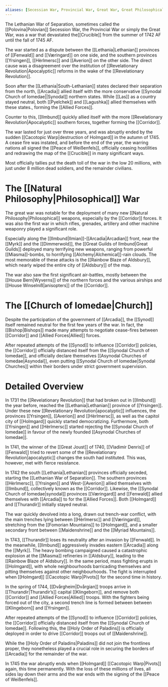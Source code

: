 ```yaml
---
aliases: [Secessian War, Provincial War, Great War, Great Philosophical War]
---
```

The Lethanian War of Separation, sometimes called the [[Polovina|Polovian]] Secession War, the Provincial War or simply the Great War, was a war that devastated the[[Crucible]] from the summer of 1742 AF until the fall of 1745 AF. 

The war started as a dispute between the [[Lethania|Lethanian]] provinces of [[Fenwald]] and [[Væringard]] on one side, and the southern provinces [[Yrsingen]], [[Hèrlmersc]] and [[Averion]] on the other side. The direct cause was a disagreement over the institution of [[Revelationary Revolution|Apocalyptic]] reforms in the wake of the [[Revelationary Revolution]].

Soon after the [[Lethania|South-Lethanian]] states declared their separation from the north, [[Arcadia]] allied itself with the more conservative [[Synodal Church of Iomedae||Synodal]] northern states. While [[Las]] as a country stayed neutral, both [[Pyelchek]] and [[Lagushka]] allied themselves with these states., forming the [[Allied Forces]].

Counter to this, [[Ilmbund]] quickly allied itself with the more [[Revelationary Revolution|Apocalyptic]] southern forces, together forming the [[Corridor]]. 

The war lasted for just over three years, and was abruptly ended by the sudden [[Cacotopic Warp|destruction of Holmgard]] in the autumn of 1745. A cease fire was instated, and before the end of the year, the warring nations all signed the [[Peace of Weißenfels]], officially ceasing hostilities and redrawing the map of the [[Crucible]] in many significant ways.

Most officially tallies put the death toll of the war in the low 20 millions, with just under 8 million dead soldiers, and the remainder civilians.


# The [[Natural Philosophy|Philosophical]] War 
The great war was notable for the deployment of many new [[Natural Philosophy|Philosophical]] weapons, especially by the [[Corridor]] forces. It was also the first war in which rifles, grenades, artillery and other machine weaponry played a significant role.

Especially along the [[Ilmbund|Ilmian]]-[[Arcadia|Arcadian]] front, near the [[Myrk]] and the [[Dimmerwold]], the [[Great Guilds of Ilmbund|Great Guilds]] deployed many terrifying new weapons, ranging from powerful [[Miasma]]-bombs, to horrifying [[Alchemy|Alchemical]]-rain clouds. The most memorable of these attacks is the [[Rainbow Blaze of Aldsbury]], which nearly wiped the entire city of [[Aldsbury]] of the map.

The war also saw the first significant air-battles, mostly between the [[House Bern|Wyverns]] of the northern forces and the various airships and [[House Winselniß|anisopters]] of the [[Corridor]].


# The [[Church of Iomedae|Church]]
Despite the participation of the government of [[Arcadia]], the [[Synod]] itself remained neutral for the first few years of the war. In fact, the [[Bishop|Bishops]] made many attempts to negotiate cease-fires between [[Corridor]] and [[Allied Forces|Allied]] forces.

After repeated attempts of the [[Synod]] to influence [[Corridor]] policies, the [[Corridor]] officially distanced itself from the [[Synodal Church of Iomedae]], and officially declare themselves [[Asynodal Churches of Iomedae|Asynodal]], even putting [[Synodal Church of Iomedae|Synodal Churches]] within their borders under strict government supervision.


# Detailed Overview

In 1731 the [[Revelationary Revolution]] that had broken out in [[Ilmbund]] the year before, reached the [[Lethania|Lethanian]] province of [[Yrsingen]]. Under these new [[Revelationary Revolution|apocalyptic]] influences, the provinces [[Yrsingen]], [[Averion]] and [[Hèrlmersc]], as well as the capitol city of [[Holmgard]] quickly started democratizing. Furthermore, both [[Yrsingen]] and [[Hèrlmersc]] started rejecting the [[Synodal Church of Iomedae]] in favour of the newly founded [[Asynodal Churches of Iomedae]].

In 1741, the winner of the [[Great Joust]] of 1740, [[Vladimir Denris]] of [[Fenwald]] tried to revert some of the [[Revelationary Revolution|apocalyptic]] changes the south had instituted. This was, however, met with fierce resistance.

In 1742 the south  [[Lethania|Lethanian]] provinces officially seceded, starting the [[Lethanian War of Separation]]. The southern provinces [[Hèrlmersc]], [[Yrsingen]] and West-[[Averion]] allied themselves with [[Ilmbund]], collectively known as the [[Corridor]]. Likewise, the [[Synodal Church of Iomedae|synodal]] provinces [[Væringard]] and [[Fenwald]] allied themselves with [[Arcadia]] to for the [[Allied Forces]]. Both [[Holmgard]] and [[Thurandir]] initially stayed neutral.

The war quickly devolved into a long, drawn out trench-war conflict, with the main trenches lying between [[Hèrlmersc]] and [[Væringard]], stretching from the [[Fomorian Mountains]] to [[Holmgard]], and a smaller secondary front between [[Maidenshrine]] and the [[Myriad Mountains]].

In 1743, [[Thurandir]] loses its neutrality after an invasion by [[Fenwald]]. In the meanwhile, [[Ilmbund]] aggressively invades eastern [[Arcadia]] along the [[Myrk]]. The heavy bombing campaigned caused a catastrophic explosion at the [[Miasma]] refineries in [[Aldsbury]], leading to the [[Rainbow Blaze of Aldsbury]]. In the same period, mass fighting erupts in [[Holmgard]], with whole neighbourhoods barricading themselves and pitting themselves against other neighbourhoods. The fight is interrupted when [[Holmgard]] [[Cacotopic Warp|Pivots]] for the second time in history.

In the spring of 1744, [[Dvårgheim|Dvårgian]] troops arrive in [[Thurandir|Thurandir’s]] capital [[Klingeborn]], and remove both [[Corridor]] and [[Allied Forces|Allied]] troops. With the fighters being forced out of the city, a second trench line is formed between between [[Klingeborn]] and [[Yrsingen]].

After repeated attempts of the [[Synod]] to influence [[Corridor]] policies, the [[Corridor]] officially distanced itself from the [[Synodal Church of Iomedae]]. Following this, the [[Holy Order of Paladins]] is officially deployed in order to drive [[Corridor]] troops out of [[Maidenshrine]]. 

While the [[Holy Order of Paladins|Paladins]] did not join the frontlines proper, they nonetheless played a crucial role in securing the borders of [[Arcadia]] for the remainder of the war.

In 1745 the war abruptly ends when [[Holmgard]] [[Cacotopic Warp|Pivots]] again, this time permanently. With the loss of these millions of lives, all sides lay down their arms and the war ends with the signing of the [[Peace of Weißenfels]].
